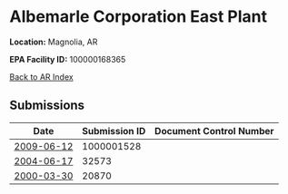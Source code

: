# Albemarle Corporation East Plant

**Location:** Magnolia, AR

**EPA Facility ID:** 100000168365

[Back to AR Index](../../index.md)

## Submissions

| Date | Submission ID | Document Control Number |
|------|--------------|-------------------------|
| [2009-06-12](submissions/1000001528.md) | 1000001528 |  |
| [2004-06-17](submissions/32573.md) | 32573 |  |
| [2000-03-30](submissions/20870.md) | 20870 |  |
